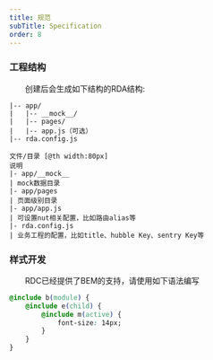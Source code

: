 ```yaml
---
title: 规范
subTitle: Specification
order: 8
---
```


### 工程结构

&emsp;&emsp;创建后会生成如下结构的RDA结构:

```
|-- app/
|   |-- __mock__/
|   |-- pages/
|   |-- app.js（可选）
|-- rda.config.js
```

```table
文件/目录 [@th width:80px]
说明
|- app/__mock__
| mock数据目录
|- app/pages
| 页面级别目录
|- app/app.js
| 可设置nut相关配置，比如路由alias等
|- rda.config.js
| 业务工程的配置，比如title、hubble Key、sentry Key等
```

### 样式开发

&emsp;&emsp;RDC已经提供了BEM的支持，请使用如下语法编写
```css
@include b(module) {
    @include e(child) {
        @include m(active) {
            font-size: 14px;
        }
    }
}
```
